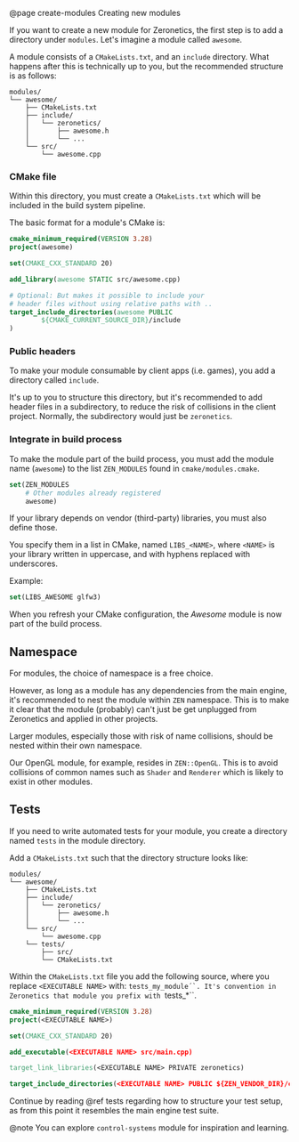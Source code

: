 @page create-modules Creating new modules

If you want to create a new module for Zeronetics, the first step is to
add a directory under ``modules``. Let's imagine a module called
``awesome``.

A module consists of a ``CMakeLists.txt``, and an ``include`` directory.
What happens after this is technically up to you, but the recommended structure
is as follows:

````text
modules/
└── awesome/
    ├── CMakeLists.txt
    ├── include/
    │   └── zeronetics/
    │       ├── awesome.h
    │       └── ...
    └── src/
        └── awesome.cpp
````

### CMake file

Within this directory, you must create a ``CMakeLists.txt`` which
will be included in the build system pipeline.

The basic format for a module's CMake is:

````cmake
cmake_minimum_required(VERSION 3.28)
project(awesome)

set(CMAKE_CXX_STANDARD 20)

add_library(awesome STATIC src/awesome.cpp)

# Optional: But makes it possible to include your
# header files without using relative paths with ..
target_include_directories(awesome PUBLIC
        ${CMAKE_CURRENT_SOURCE_DIR}/include
)
````

### Public headers

To make your module consumable by client apps (i.e. games), you add
a directory called ``include``.

It's up to you to structure this directory, but it's recommended to
add header files in a subdirectory, to reduce the risk of collisions
in the client project. Normally, the subdirectory would just be
``zeronetics``.

### Integrate in build process

To make the module part of the build process, you must add the module name
(``awesome``) to the list ``ZEN_MODULES`` found in ``cmake/modules.cmake``.

````cmake
set(ZEN_MODULES
    # Other modules already registered
    awesome)
````

If your library depends on vendor (third-party) libraries, you must also
define those.

You specify them in a list in CMake, named ``LIBS_<NAME>``, where ``<NAME>``
is your library written in uppercase, and with hyphens replaced with underscores.

Example:

````cmake
set(LIBS_AWESOME glfw3)
````

When you refresh your CMake configuration, the _Awesome_ module is now
part of the build process.

## Namespace

For modules, the choice of namespace is a free choice.

However, as long as a module has any dependencies from the main engine,
it's recommended to nest the module within ``ZEN`` namespace. This is
to make it clear that the module (probably) can't just be get unplugged
from Zeronetics and applied in other projects.

Larger modules, especially those with risk of name collisions, should
be nested within their own namespace.

Our OpenGL module, for example, resides in ``ZEN::OpenGL``. This is
to avoid collisions of common names such as ``Shader`` and ``Renderer``
which is likely to exist in other modules.

## Tests

If you need to write automated tests for your module, you create a 
directory named ``tests`` in the module directory.

Add a ``CMakeLists.txt`` such that the directory structure looks like:

````text
modules/
└── awesome/
    ├── CMakeLists.txt
    ├── include/
    │   └── zeronetics/
    │       ├── awesome.h
    │       └── ...
    └── src/
        └── awesome.cpp
    └── tests/
        ├── src/
        └── CMakeLists.txt
````

Within the ``CMakeLists.txt`` file you add the following source,
where you replace
``<EXECUTABLE NAME>`` with: ``tests_my_module´`. It's convention in
Zeronetics that module you prefix with ``tests_*``.

````cmake
cmake_minimum_required(VERSION 3.28)
project(<EXECUTABLE NAME>)

set(CMAKE_CXX_STANDARD 20)

add_executable(<EXECUTABLE NAME> src/main.cpp)

target_link_libraries(<EXECUTABLE NAME> PRIVATE zeronetics)

target_include_directories(<EXECUTABLE NAME> PUBLIC ${ZEN_VENDOR_DIR}/cpp-bbunit/include)
````

Continue by reading @ref tests regarding how to structure your test setup,
as from this point it resembles the main engine test suite.

@note You can explore ``control-systems`` module for inspiration and learning.
